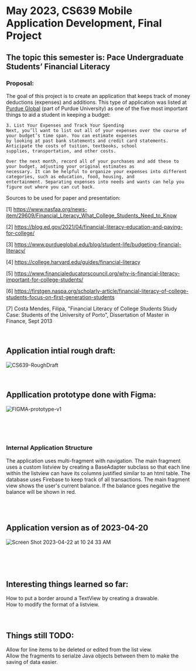 # May 2023, CS639 Mobile Application Development, Final Project

## The topic this semester is: Pace Undergraduate Students’ Financial Literacy

### Proposal:
The goal of this project is to create an application that keeps track of money deductions (expenses) and additions. This type of application was listed at [Purdue Global](https://www.purdueglobal.edu/blog/student-life/budgeting-financial-literacy/) (part of Purdue University) as one of the five most important things to aid a student in keeping a budget:
```
3. List Your Expenses and Track Your Spending
Next, you’ll want to list out all of your expenses over the course of your budget’s time span. You can estimate expenses
by looking at past bank statements and credit card statements. Anticipate the costs of tuition, textbooks, school 
supplies, transportation, and other costs.

Over the next month, record all of your purchases and add these to your budget, adjusting your original estimates as 
necessary. It can be helpful to organize your expenses into different categories, such as education, food, housing, and 
entertainment. Separating expenses into needs and wants can help you figure out where you can cut back.
```

Sources to be used for paper and presentation:

[1] https://www.nasfaa.org/news-item/29609/Financial_Literacy_What_College_Students_Need_to_Know

[2] https://blog.ed.gov/2021/04/financial-literacy-education-and-paying-for-college/

[3] https://www.purdueglobal.edu/blog/student-life/budgeting-financial-literacy/

[4] https://college.harvard.edu/guides/financial-literacy

[5] https://www.financialeducatorscouncil.org/why-is-financial-literacy-important-for-college-students/

[6] https://firstgen.naspa.org/scholarly-article/financial-literacy-of-college-students-focus-on-first-generation-students

[7] Costa Mendes, Filipa, "Financial Literacy of College Students Study Case: Students of the University of Porto", Dissertation of Master in Finance, Sept 2013 



<br>

## Application intial rough draft:
![CS639-RoughDraft](https://user-images.githubusercontent.com/94663542/232889561-7593f186-8f36-4eeb-b7f7-a465c3a3b712.jpg)

<br>

## Appllication prototype done with Figma:
![FIGMA-prototype-v1](https://user-images.githubusercontent.com/94663542/232889751-70d7418a-305b-44af-9fb3-aafe278f467e.png)


<br>
<br>
<br>

### Internal Application Structure
<p>The application uses multi-fragment with navigation. The main fragment uses a custom listview by creating a BaseAdapter subclass so that each line within the listview can have its columns justified similar to an html table. The database uses Firebase to keep track of all transactions. The main fragment view shows the user's current balance. If the balance goes negative the balance will be shown in red.</p>

<br>
<br>

## Application version as of 2023-04-20

![Screen Shot 2023-04-22 at 10 24 33 AM](https://user-images.githubusercontent.com/94663542/233790568-ed3cc4ca-39ee-45f9-b6e8-82080e01c09a.png)


<br>
<br>
<br>

## Interesting things learned so far:
How to put a border around a TextView by creating a drawable.<br>
How to modify the format of a listview.<br>
<br>
<br>

## Things still TODO:
Allow for line items to be deleted or edited from the list view.<br>
Allow the fragments to serialze Java objects between them to make the saving of data easier.

